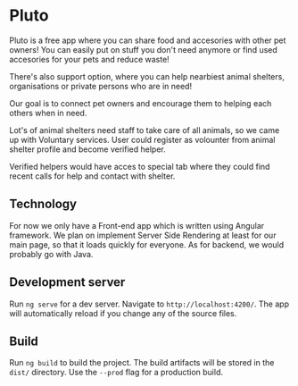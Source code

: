 # Pluto

Pluto is a free app where you can share food and accesories with other pet owners! You can easily put on stuff you don't need anymore or find used accesories for your pets and reduce waste! 

There's also support option, where you can help nearbiest animal shelters, organisations or private persons who are in need!

Our goal is to connect pet owners and encourage them to helping each others when in need.


Lot's of animal shelters need staff to take care of all animals, so we came up with Voluntary services. User could register as volounter from animal shelter profile and become verified helper.

Verified helpers would have acces to special tab where they could find recent calls for help and contact with shelter.

## Technology

For now we only have a Front-end app which is written using Angular framework. We plan on implement Server Side Rendering at least for our main page, so that it loads quickly for everyone. As for backend, we would probably go with Java.

## Development server

Run `ng serve` for a dev server. Navigate to `http://localhost:4200/`. The app will automatically reload if you change any of the source files.

## Build

Run `ng build` to build the project. The build artifacts will be stored in the `dist/` directory. Use the `--prod` flag for a production build.
